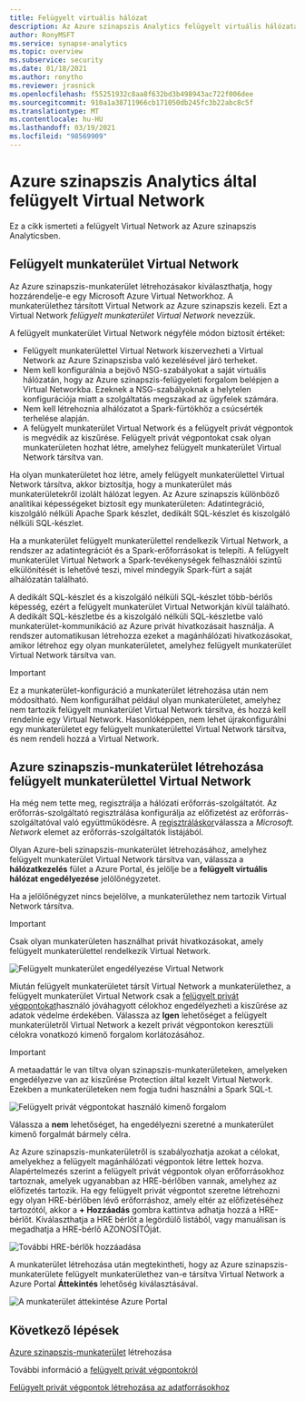 ```yaml
---
title: Felügyelt virtuális hálózat
description: Az Azure szinapszis Analytics felügyelt virtuális hálózatát ismertető cikk
author: RonyMSFT
ms.service: synapse-analytics
ms.topic: overview
ms.subservice: security
ms.date: 01/18/2021
ms.author: ronytho
ms.reviewer: jrasnick
ms.openlocfilehash: f55251932c8aa8f632bd3b498943ac722f006dee
ms.sourcegitcommit: 910a1a38711966cb171050db245fc3b22abc8c5f
ms.translationtype: MT
ms.contentlocale: hu-HU
ms.lasthandoff: 03/19/2021
ms.locfileid: "98569909"
---
```

# <a name="azure-synapse-analytics-managed-virtual-network"></a>Azure szinapszis Analytics által felügyelt Virtual Network

Ez a cikk ismerteti a felügyelt Virtual Network az Azure szinapszis Analyticsben.

## <a name="managed-workspace-virtual-network"></a>Felügyelt munkaterület Virtual Network

Az Azure szinapszis-munkaterület létrehozásakor kiválaszthatja, hogy hozzárendelje-e egy Microsoft Azure Virtual Networkhoz. A munkaterülethez társított Virtual Network az Azure szinapszis kezeli. Ezt a Virtual Network *felügyelt munkaterület Virtual Network* nevezzük.

A felügyelt munkaterület Virtual Network négyféle módon biztosít értéket:

- Felügyelt munkaterülettel Virtual Network kiszervezheti a Virtual Network az Azure Szinapszisba való kezelésével járó terheket.
- Nem kell konfigurálnia a bejövő NSG-szabályokat a saját virtuális hálózatán, hogy az Azure szinapszis-felügyeleti forgalom belépjen a Virtual Networkba. Ezeknek a NSG-szabályoknak a helytelen konfigurációja miatt a szolgáltatás megszakad az ügyfelek számára.
- Nem kell létrehoznia alhálózatot a Spark-fürtökhöz a csúcsérték terhelése alapján.
- A felügyelt munkaterület Virtual Network és a felügyelt privát végpontok is megvédik az kiszűrése. Felügyelt privát végpontokat csak olyan munkaterületen hozhat létre, amelyhez felügyelt munkaterület Virtual Network társítva van.

Ha olyan munkaterületet hoz létre, amely felügyelt munkaterülettel Virtual Network társítva, akkor biztosítja, hogy a munkaterület más munkaterületekről izolált hálózat legyen. Az Azure szinapszis különböző analitikai képességeket biztosít egy munkaterületen: Adatintegráció, kiszolgáló nélküli Apache Spark készlet, dedikált SQL-készlet és kiszolgáló nélküli SQL-készlet.

Ha a munkaterület felügyelt munkaterülettel rendelkezik Virtual Network, a rendszer az adatintegrációt és a Spark-erőforrásokat is telepíti. A felügyelt munkaterület Virtual Network a Spark-tevékenységek felhasználói szintű elkülönítését is lehetővé teszi, mivel mindegyik Spark-fürt a saját alhálózatán található.

A dedikált SQL-készlet és a kiszolgáló nélküli SQL-készlet több-bérlős képesség, ezért a felügyelt munkaterület Virtual Networkján kívül található. A dedikált SQL-készletbe és a kiszolgáló nélküli SQL-készletbe való munkaterület-kommunikáció az Azure privát hivatkozásait használja. A rendszer automatikusan létrehozza ezeket a magánhálózati hivatkozásokat, amikor létrehoz egy olyan munkaterületet, amelyhez felügyelt munkaterület Virtual Network társítva van.

>[!IMPORTANT]
>Ez a munkaterület-konfiguráció a munkaterület létrehozása után nem módosítható. Nem konfigurálhat például olyan munkaterületet, amelyhez nem tartozik felügyelt munkaterület Virtual Network társítva, és hozzá kell rendelnie egy Virtual Network. Hasonlóképpen, nem lehet újrakonfigurálni egy munkaterületet egy felügyelt munkaterülettel Virtual Network társítva, és nem rendeli hozzá a Virtual Network.

## <a name="create-an-azure-synapse-workspace-with-a-managed-workspace-virtual-network"></a>Azure szinapszis-munkaterület létrehozása felügyelt munkaterülettel Virtual Network

Ha még nem tette meg, regisztrálja a hálózati erőforrás-szolgáltatót. Az erőforrás-szolgáltató regisztrálása konfigurálja az előfizetést az erőforrás-szolgáltatóval való együttműködésre. A [regisztráláskor](../../azure-resource-manager/management/resource-providers-and-types.md)válassza a *Microsoft. Network* elemet az erőforrás-szolgáltatók listájából.

Olyan Azure-beli szinapszis-munkaterület létrehozásához, amelyhez felügyelt munkaterület Virtual Network társítva van, válassza a **hálózatkezelés** fület a Azure Portal, és jelölje be a **felügyelt virtuális hálózat engedélyezése** jelölőnégyzetet.

Ha a jelölőnégyzet nincs bejelölve, a munkaterülethez nem tartozik Virtual Network társítva.

>[!IMPORTANT]
>Csak olyan munkaterületen használhat privát hivatkozásokat, amely felügyelt munkaterülettel rendelkezik Virtual Network.

![Felügyelt munkaterület engedélyezése Virtual Network](./media/synapse-workspace-managed-vnet/enable-managed-vnet-1.png)

Miután felügyelt munkaterületet társít Virtual Network a munkaterülethez, a felügyelt munkaterület Virtual Network csak a [felügyelt privát végpontokat](./synapse-workspace-managed-private-endpoints.md)használó jóváhagyott célokhoz engedélyezheti a kiszűrése az adatok védelme érdekében. Válassza az **Igen** lehetőséget a felügyelt munkaterületről Virtual Network a kezelt privát végpontokon keresztüli célokra vonatkozó kimenő forgalom korlátozásához. 


>[!IMPORTANT]
>A metaadattár le van tiltva olyan szinapszis-munkaterületeken, amelyeken engedélyezve van az kiszűrése Protection által kezelt Virtual Network. Ezekben a munkaterületeken nem fogja tudni használni a Spark SQL-t.

![Felügyelt privát végpontokat használó kimenő forgalom](./media/synapse-workspace-managed-vnet/select-outbound-connectivity.png)

Válassza a **nem** lehetőséget, ha engedélyezni szeretné a munkaterület kimenő forgalmát bármely célra.

Az Azure szinapszis-munkaterületről is szabályozhatja azokat a célokat, amelyekhez a felügyelt magánhálózati végpontok létre lettek hozva. Alapértelmezés szerint a felügyelt privát végpontok olyan erőforrásokhoz tartoznak, amelyek ugyanabban az HRE-bérlőben vannak, amelyhez az előfizetés tartozik. Ha egy felügyelt privát végpontot szeretne létrehozni egy olyan HRE-bérlőben lévő erőforráshoz, amely eltér az előfizetéséhez tartozótól, akkor a **+ Hozzáadás** gombra kattintva adhatja hozzá a HRE-bérlőt. Kiválaszthatja a HRE bérlőt a legördülő listából, vagy manuálisan is megadhatja a HRE-bérlő AZONOSÍTÓját.

![További HRE-bérlők hozzáadása](./media/synapse-workspace-managed-vnet/add-additional-azure-active-directory-tenants.png)

A munkaterület létrehozása után megtekintheti, hogy az Azure szinapszis-munkaterülete felügyelt munkaterülethez van-e társítva Virtual Network a Azure Portal **Áttekintés** lehetőség kiválasztásával.

![A munkaterület áttekintése Azure Portal](./media/synapse-workspace-managed-vnet/enable-managed-vnet-2.png)

## <a name="next-steps"></a>Következő lépések

[Azure szinapszis-munkaterület](../quickstart-create-workspace.md) létrehozása

További információ a [felügyelt privát végpontokról](./synapse-workspace-managed-private-endpoints.md)

[Felügyelt privát végpontok létrehozása az adatforrásokhoz](./how-to-create-managed-private-endpoints.md)
